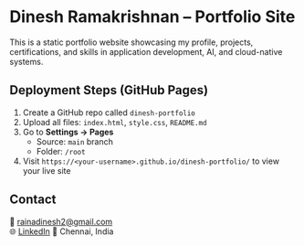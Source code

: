 # Dinesh Ramakrishnan – Portfolio Site

This is a static portfolio website showcasing my profile, projects, certifications, and skills in application development, AI, and cloud-native systems.

## Deployment Steps (GitHub Pages)

1. Create a GitHub repo called `dinesh-portfolio`
2. Upload all files: `index.html`, `style.css`, `README.md`
3. Go to **Settings → Pages**
   - Source: `main` branch
   - Folder: `/root`
4. Visit `https://<your-username>.github.io/dinesh-portfolio/` to view your live site

## Contact

📧 rainadinesh2@gmail.com  
🌐 [LinkedIn](https://linkedin.com/in/dineshramakrish1409)
📍 Chennai, India
